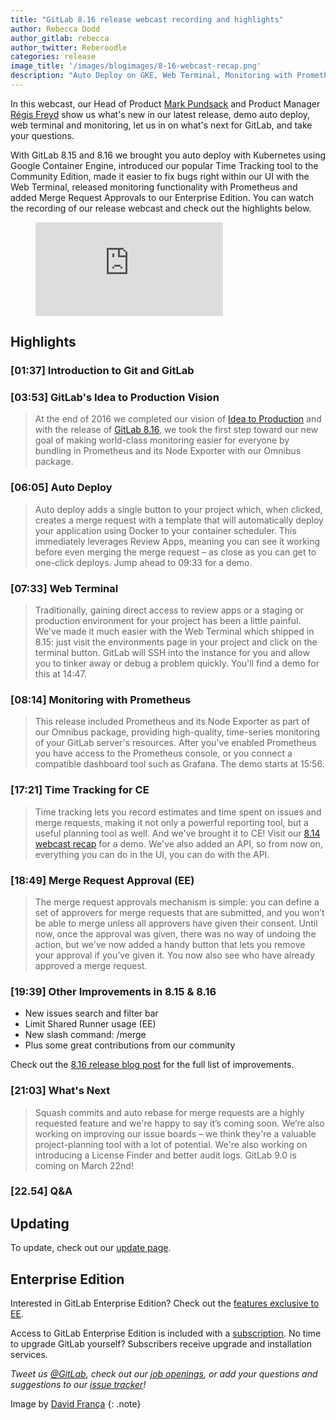 ```yaml
---
title: "GitLab 8.16 release webcast recording and highlights"
author: Rebecca Dodd
author_gitlab: rebecca
author_twitter: Reberoodle
categories: release
image_title: '/images/blogimages/8-16-webcast-recap.png'
description: "Auto Deploy on GKE, Web Terminal, Monitoring with Prometheus Plus Time Tracking Comes to CE!"
---
```


In this webcast, our Head of Product [Mark Pundsack](https://gitlab.com/markpundsack) and Product Manager [Régis Freyd](https://gitlab.com/regisf) show us what's new in our latest release, demo auto deploy, web terminal and monitoring, let us in on what's next for GitLab, and take your questions.

<!-- more -->

With GitLab 8.15 and 8.16 we brought you auto deploy with Kubernetes using Google Container Engine, introduced our popular Time Tracking tool to the Community Edition, made it easier to fix bugs right within our UI with the Web Terminal, released monitoring functionality with Prometheus and added Merge Request Approvals to our Enterprise Edition. You can watch the recording of our release webcast and check out the highlights below.

<figure class="video_container">
<iframe src="https://www.youtube.com/embed/iYPhXm8RlxI" frameborder="0" allowfullscreen="true"> </iframe>
</figure>

## Highlights

### [01:37] Introduction to Git and GitLab
### [03:53] GitLab's Idea to Production Vision

> At the end of 2016 we completed our vision of [Idea to Production](https://about.gitlab.com/handbook/sales/demo/) and with the release of [GitLab 8.16](https://about.gitlab.com/2017/01/22/gitlab-8-16-released/), we took the first step toward our new goal of making world-class monitoring easier for everyone by bundling in Prometheus and its Node Exporter with our Omnibus package.

### [06:05] Auto Deploy

> Auto deploy adds a single button to your project which, when clicked, creates a merge request with a template that will automatically deploy your application using Docker to your container scheduler. This immediately leverages Review Apps, meaning you can see it working before even merging the merge request – as close as you can get to one-click deploys. Jump ahead to 09:33 for a demo.

### [07:33] Web Terminal

>Traditionally, gaining direct access to review apps or a staging or production environment for your project has been a little painful. We've made it much easier with the Web Terminal which shipped in 8.15: just visit the environments page in your project and click on the terminal button. GitLab will SSH into the instance for you and allow you to tinker away or debug a problem quickly. You'll find a demo for this at 14:47.

### [08:14] Monitoring with Prometheus

>This release included Prometheus and its Node Exporter as part of our Omnibus package, providing high-quality, time-series monitoring of your GitLab server's resources. After you've enabled Prometheus you have access to the Prometheus console, or you connect a compatible dashboard tool such as Grafana. The demo starts at 15:56.

### [17:21] Time Tracking for CE

>Time tracking lets you record estimates and time spent on issues and merge requests, making it not only a powerful reporting tool, but a useful planning tool as well. And we've brought it to CE! Visit our [8.14 webcast recap](https://about.gitlab.com/2016/12/08/gitlab-8-14-webcast/) for a demo. We've also added an API, so from now on, everything you can do in the UI, you can do with the API.

### [18:49] Merge Request Approval (EE)

>The merge request approvals mechanism is simple: you can define a set of approvers for merge requests that are submitted, and you won’t be able to merge unless all approvers have given their consent. Until now, once the approval was given, there was no way of undoing the action, but we've now added a handy button that lets you remove your approval if you’ve given it. You now also see who have already approved a merge request.

### [19:39] Other Improvements in 8.15 & 8.16

- New issues search and filter bar
- Limit Shared Runner usage (EE)
- New slash command: /merge
- Plus some great contributions from our community

Check out the [8.16 release blog post](https://about.gitlab.com/2017/01/22/gitlab-8-16-released/) for the full list of improvements.

### [21:03] What's Next

>Squash commits and auto rebase for merge requests are a highly requested feature and we're happy to say it’s coming soon. We’re also working on improving our issue boards – we think they're a valuable project-planning tool with a lot of potential. We're also working on introducing a License Finder and better audit logs. GitLab 9.0 is coming on March 22nd!

### [22.54] Q&A

## Updating

To update, check out our [update page](https://about.gitlab.com/update/).

## Enterprise Edition

Interested in GitLab Enterprise Edition? Check out the [features exclusive to
EE](https://about.gitlab.com/features/#enterprise).

Access to GitLab Enterprise Edition is included with a [subscription](https://about.gitlab.com/pricing/).
No time to upgrade GitLab yourself? Subscribers receive upgrade and installation
services.

_Tweet us [@GitLab](https://twitter.com/gitlab), check out our [job openings](https://about.gitlab.com/jobs/), or add your questions and suggestions to our [issue tracker](https://gitlab.com/gitlab-org/gitlab-ce/issues)!_

Image by [David França](https://gitlab.com/dfranca)
{: .note}
